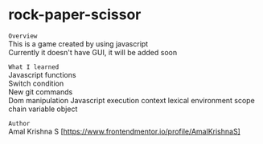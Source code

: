 # rock-paper-scissor

`Overview`   
This is a game created by using javascript   
Currently it doesn't have GUI, it will be added soon  

`What I learned`  
Javascript functions  
Switch condition  
New git commands  
Dom manipulation
Javascript execution context
lexical environment
scope chain
variable object

`Author`  
Amal Krishna S [https://www.frontendmentor.io/profile/AmalKrishnaS]